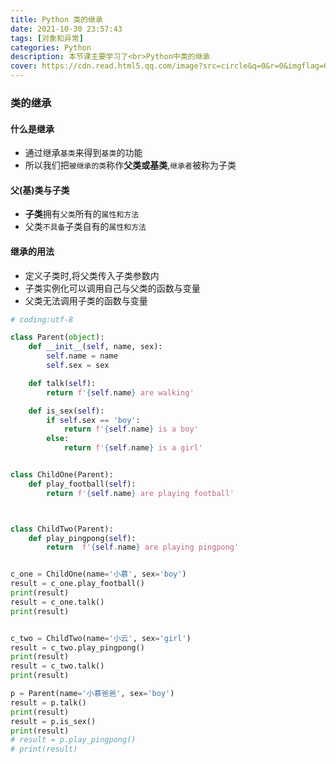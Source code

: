 ```yaml
---
title: Python 类的继承
date: 2021-10-30 23:57:43
tags: [对象和异常]
categories: Python
description: 本节课主要学习了<br>Python中类的继承
cover: https://cdn.read.html5.qq.com/image?src=circle&q=0&r=0&imgflag=0&cdn_cache=1800&w=0&h=0&imageUrl=https://learnonly-7.oss-cn-qingdao.aliyuncs.com/2021-10-28/2.jpg
---
```


### 类的继承

#### 什么是继承

- 通过继承`基类`来得到`基类`的功能
- 所以我们把`被继承的类`称作**父类或基类**,`继承者`被称为子类

#### 父(基)类与子类

- **子类**拥有`父类`所有的`属性和方法`
- 父类`不具备`子类自有的`属性和方法`

#### 继承的用法

- 定义子类时,将父类传入子类参数内
- 子类实例化可以调用自己与父类的函数与变量
- 父类无法调用子类的函数与变量

```python
# coding:utf-8

class Parent(object):
    def __init__(self, name, sex):
        self.name = name
        self.sex = sex

    def talk(self):
        return f'{self.name} are walking'

    def is_sex(self):
        if self.sex == 'boy':
            return f'{self.name} is a boy'
        else:
            return f'{self.name} is a girl'


class ChildOne(Parent):
    def play_football(self):
        return f'{self.name} are playing football'



class ChildTwo(Parent):
    def play_pingpong(self):
        return  f'{self.name} are playing pingpong'


c_one = ChildOne(name='小慕', sex='boy')
result = c_one.play_football()
print(result)
result = c_one.talk()
print(result)


c_two = ChildTwo(name='小云', sex='girl')
result = c_two.play_pingpong()
print(result)
result = c_two.talk()
print(result)

p = Parent(name='小慕爸爸', sex='boy')
result = p.talk()
print(result)
result = p.is_sex()
print(result)
# result = p.play_pingpong()
# print(result)
```
